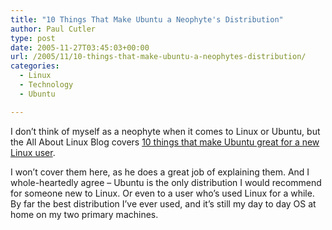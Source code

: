```yaml
---
title: "10 Things That Make Ubuntu a Neophyte's Distribution"
author: Paul Cutler
type: post
date: 2005-11-27T03:45:03+00:00
url: /2005/11/10-things-that-make-ubuntu-a-neophytes-distribution/
categories:
  - Linux
  - Technology
  - Ubuntu

---
```

I don&#8217;t think of myself as a neophyte when it comes to Linux or Ubuntu, but the All About Linux Blog covers [10 things that make Ubuntu great for a new Linux user][1].

I won&#8217;t cover them here, as he does a great job of explaining them. And I whole-heartedly agree &#8211; Ubuntu is the only distribution I would recommend for someone new to Linux. Or even to a user who&#8217;s used Linux for a while. By far the best distribution I&#8217;ve ever used, and it&#8217;s still my day to day OS at home on my two primary machines.

 [1]: http://linuxhelp.blogspot.com/2005/11/10-things-that-make-ubuntu-neophytes.html
